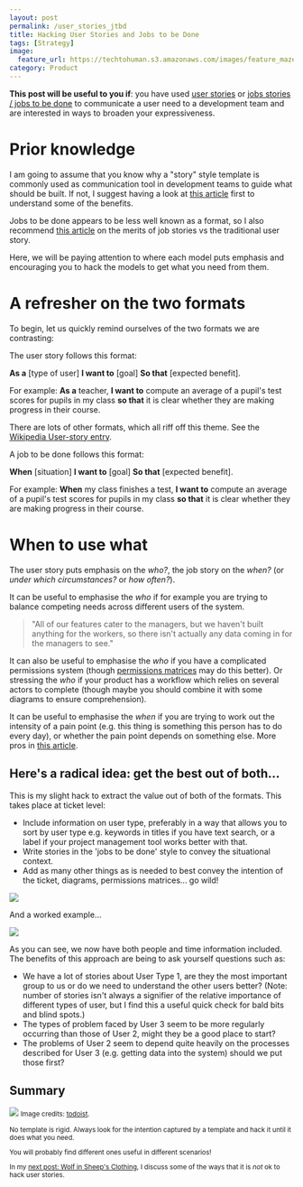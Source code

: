 ```yaml
---
layout: post
permalink: /user_stories_jtbd
title: Hacking User Stories and Jobs to be Done    
tags: [Strategy]
image: 
  feature_url: https://techtohuman.s3.amazonaws.com/images/feature_maze.jpg
category: Product
---
```


**This post will be useful to you if**: you have used [user stories](https://en.wikipedia.org/wiki/User_story) or [jobs stories / jobs to be done](https://jtbd.info/replacing-the-user-story-with-the-job-story-af7cdee10c27) to communicate a user need to a development team and are interested in ways to broaden your expressiveness. 

# Prior knowledge 

I am going to assume that you know why a "story" style template is commonly used as communication tool in development teams to guide what should be built. If not, I suggest having a look at [this article](http://www.usabilitycounts.com/2013/10/11/why-i-love-user-stories/) first to understand some of the benefits.  

Jobs to be done appears to be less well known as a format, so I also recommend <a href = "https://jtbd.info/replacing-the-user-story-with-the-job-story-af7cdee10c27">this article</a> on the merits of job stories vs the traditional user story. 

Here, we will be paying attention to where each model puts emphasis and encouraging you to hack the models to get what you need from them. 

# A refresher on the two formats

To begin, let us quickly remind ourselves of the two formats we are contrasting: 

The user story follows this format: 

<div class="well"> <strong>As a</strong> [type of user]
<strong>I want to</strong> [goal]
<strong>So that</strong> [expected benefit].</div>

For example: **As a** teacher, **I want to** compute an average of a pupil's test scores for pupils in my class **so that** it is clear whether they are making progress in their course. 

There are lots of other formats, which all riff off this theme. See the [Wikipedia User-story entry](https://en.wikipedia.org/wiki/User_story#Creating_user_stories).

A job to be done follows this format: 

<div class="well"><strong>When</strong> [situation]
<strong>I want to</strong> [goal]
<strong>So that</strong> [expected benefit].</div>

For example: **When** my class finishes a test, **I want to** compute an average of a pupil's test scores for pupils in my class **so that** it is clear whether they are making progress in their course. 
 
# When to use what

The user story puts emphasis on the *who?*, the job story on the *when?* (or *under which circumstances?* or *how often?*). 

It can be useful to emphasise the <em>who</em> if for example you are trying to balance competing needs across different users of the system. 

> "All of our features cater to the managers, but we haven't built anything for the workers, so there isn't actually any data coming in for the managers to see."

It can also be useful to emphasise the <em>who</em> if you have a complicated permissions system (though [permissions matrices](http://www.seilevel.com/business-analyst-resources/business-requirements-models-templates/roles-permissions-matrix/) may do this better). Or stressing the <em>who</em> if your product has a workflow which relies on several actors to complete (though maybe you should combine it with some diagrams to ensure comprehension). 

It can be useful to emphasise the <em>when</em> if you are trying to work out the intensity of a pain point (e.g. this thing is something this person has to do every day), or whether the pain point depends on something else. More pros in <a href = "https://jtbd.info/replacing-the-user-story-with-the-job-story-af7cdee10c27">this article</a>.

## Here's a radical idea: get the best out of both... 

This is my slight hack to extract the value out of both of the formats. This takes place at ticket level: 

* Include information on user type, preferably in a way that allows you to sort by user type e.g. keywords in titles if you have text search, or a label if your project management tool works better with that. 
* Write stories in the 'jobs to be done' style to convey the situational context.
* Add as many other things as is needed to best convey the intention of the ticket, diagrams, permissions matrices... go wild!

![](https://techtohuman.s3.amazonaws.com/images/WL%202017-04-30%2015%2043%2047.png)

And a worked example...

![](https://techtohuman.s3.amazonaws.com/images/WL%202017-05-02%2019%2012%2026.png)

As you can see, we now have both people and time information included. The benefits of this approach are being to ask yourself questions such as: 

* We have a lot of stories about User Type 1, are they the most important group to us or do we need to understand the other users better? (Note: number of stories isn't always a signifier of the relative importance of different types of user, but I find this a useful quick check for bald bits and blind spots.)
* The types of problem faced by User 3 seem to be more regularly occurring than those of User 2, might they be a good place to start?
* The problems of User 2 seem to depend quite heavily on the processes described for User 3 (e.g. getting data into the system) should we put those first?

## Summary 

![](https://techtohuman.s3.amazonaws.com/images/Productivity-methods.jpg)
<small> Image credits: <a href="https://blog.todoist.com/2015/11/30/ultimate-guide-personal-productivity-methods/">todoist</a>.

No template is rigid. Always look for the intention captured by a template and hack it until it does what you need. 

You will probably find different ones useful in different scenarios! 

In my [next post: Wolf in Sheep's Clothing](https://techtohuman.com/wolf_in_sheeps_clothing), I discuss some of the ways that it is *not* ok to hack user stories. 







